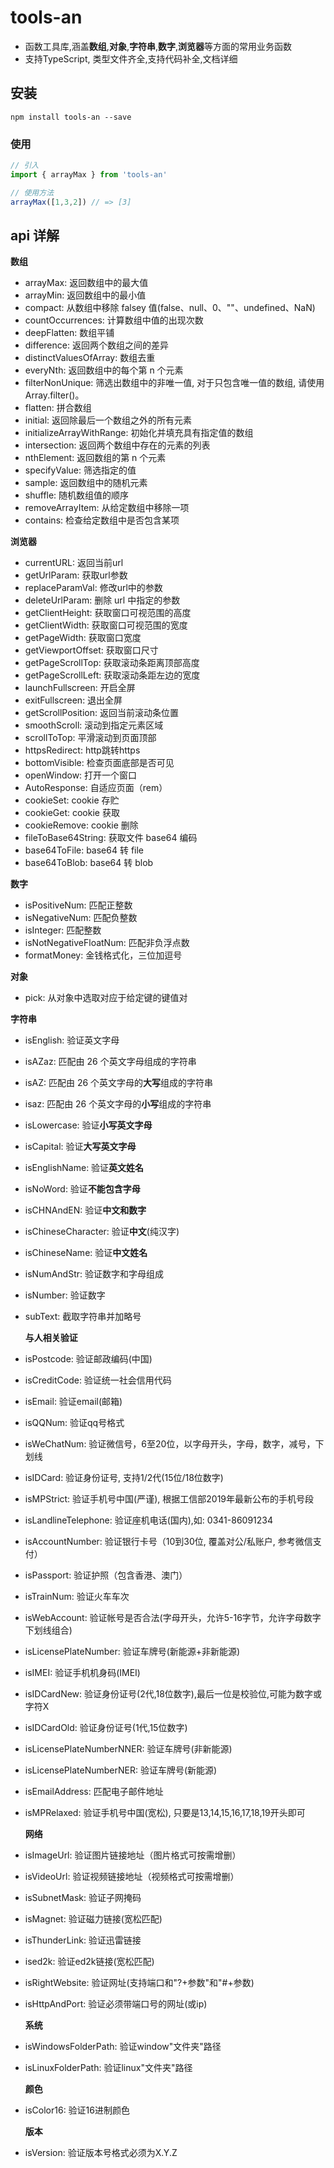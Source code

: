 # tools-an

- 函数工具库,涵盖**数组**,**对象**,**字符串**,**数字**,**浏览器**等方面的常用业务函数
- 支持TypeScript, 类型文件齐全,支持代码补全,文档详细
## 安装

```shell
npm install tools-an --save
```

### 使用

```javascript
// 引入
import { arrayMax } from 'tools-an'

// 使用方法
arrayMax([1,3,2]) // => [3]
```

## api 详解

**数组**

- arrayMax: 返回数组中的最大值
- arrayMin: 返回数组中的最小值
- compact: 从数组中移除 falsey 值(false、null、0、""、undefined、NaN)
- countOccurrences: 计算数组中值的出现次数
- deepFlatten: 数组平铺
- difference: 返回两个数组之间的差异
- distinctValuesOfArray: 数组去重
- everyNth: 返回数组中的每个第 n 个元素
- filterNonUnique: 筛选出数组中的非唯一值, 对于只包含唯一值的数组, 请使用Array.filter()。
- flatten: 拼合数组
- initial: 返回除最后一个数组之外的所有元素
- initializeArrayWithRange: 初始化并填充具有指定值的数组
- intersection: 返回两个数组中存在的元素的列表
- nthElement: 返回数组的第 n 个元素
- specifyValue: 筛选指定的值
- sample: 返回数组中的随机元素
- shuffle: 随机数组值的顺序
- removeArrayItem: 从给定数组中移除一项
- contains: 检查给定数组中是否包含某项

**浏览器**

- currentURL: 返回当前url
- getUrlParam: 获取url参数
- replaceParamVal: 修改url中的参数
- deleteUrlParam: 删除 url 中指定的参数
- getClientHeight: 获取窗口可视范围的高度
- getClientWidth: 获取窗口可视范围的宽度
- getPageWidth: 获取窗口宽度
- getViewportOffset: 获取窗口尺寸
- getPageScrollTop: 获取滚动条距离顶部高度
- getPageScrollLeft: 获取滚动条距左边的宽度
- launchFullscreen: 开启全屏
- exitFullscreen: 退出全屏
- getScrollPosition: 返回当前滚动条位置
- smoothScroll: 滚动到指定元素区域
- scrollToTop: 平滑滚动到页面顶部
- httpsRedirect: http跳转https
- bottomVisible: 检查页面底部是否可见
- openWindow: 打开一个窗口
- AutoResponse: 自适应页面（rem）
- cookieSet: cookie 存贮
- cookieGet: cookie 获取
- cookieRemove: cookie 删除
- fileToBase64String: 获取文件 base64 编码
- base64ToFile: base64 转 file
- base64ToBlob: base64 转 blob

**数字**

- isPositiveNum: 匹配正整数
- isNegativeNum: 匹配负整数
- isInteger: 匹配整数
- isNotNegativeFloatNum: 匹配非负浮点数
- formatMoney: 金钱格式化，三位加逗号

**对象**

- pick: 从对象中选取对应于给定键的键值对

**字符串**

- isEnglish: 验证英文字母

- isAZaz: 匹配由 26 个英文字母组成的字符串

- isAZ: 匹配由 26 个英文字母的**大写**组成的字符串

- isaz:  匹配由 26 个英文字母的**小写**组成的字符串

- isLowercase: 验证**小写英文字母**

- isCapital: 验证**大写英文字母**

- isEnglishName: 验证**英文姓名**

- isNoWord: 验证**不能包含字母**

- isCHNAndEN: 验证**中文和数字**

- isChineseCharacter: 验证**中文**(纯汉字)

- isChineseName: 验证**中文姓名**

- isNumAndStr: 验证数字和字母组成

- isNumber: 验证数字

- subText: 截取字符串并加略号

  **与人相关验证**

- isPostcode: 验证邮政编码(中国)

- isCreditCode:  验证统一社会信用代码

- isEmail: 验证email(邮箱)

- isQQNum: 验证qq号格式

- isWeChatNum:  验证微信号，6至20位，以字母开头，字母，数字，减号，下划线

- isIDCard: 验证身份证号, 支持1/2代(15位/18位数字)

- isMPStrict: 验证手机号中国(严谨), 根据工信部2019年最新公布的手机号段

- isLandlineTelephone: 验证座机电话(国内),如: 0341-86091234

- isAccountNumber:  验证银行卡号（10到30位, 覆盖对公/私账户, 参考微信支付）

- isPassport: 验证护照（包含香港、澳门）

- isTrainNum: 验证火车车次

- isWebAccount: 验证帐号是否合法(字母开头，允许5-16字节，允许字母数字下划线组合)

- isLicensePlateNumber: 验证车牌号(新能源+非新能源)

- isIMEI:  验证手机机身码(IMEI)

- isIDCardNew:  验证身份证号(2代,18位数字),最后一位是校验位,可能为数字或字符X

- isIDCardOld: 验证身份证号(1代,15位数字)

- isLicensePlateNumberNNER: 验证车牌号(非新能源)

- isLicensePlateNumberNER: 验证车牌号(新能源)

- isEmailAddress: 匹配电子邮件地址

- isMPRelaxed: 验证手机号中国(宽松), 只要是13,14,15,16,17,18,19开头即可

  **网络**

- isImageUrl: 验证图片链接地址（图片格式可按需增删）

- isVideoUrl: 验证视频链接地址（视频格式可按需增删）

- isSubnetMask: 验证子网掩码

- isMagnet: 验证磁力链接(宽松匹配)

- isThunderLink: 验证迅雷链接

- ised2k: 验证ed2k链接(宽松匹配)

- isRightWebsite:  验证网址(支持端口和"?+参数"和"#+参数)

- isHttpAndPort:  验证必须带端口号的网址(或ip)

  **系统**

- isWindowsFolderPath: 验证window"文件夹"路径

- isLinuxFolderPath: 验证linux"文件夹"路径

  **颜色**

- isColor16: 验证16进制颜色

  **版本**

- isVersion: 验证版本号格式必须为X.Y.Z
